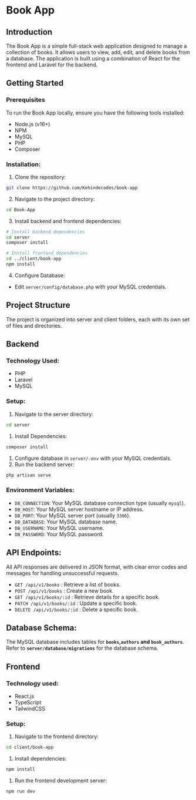 # Book App

## Introduction

The Book App is a simple full-stack web application designed to manage a collection of books. It allows users to view, add, edit, and delete books from a database. The application is built using a combination of React for the frontend and Laravel for the backend.

## Getting Started

### Prerequisites

To run the Book App locally, ensure you have the following tools installed:

- Node.js (v16+)
- NPM
- MySQL
- PHP
- Composer

### Installation:

1. Clone the repository:

```bash
git clone https://github.com/Kehindecodes/book-app

```

2. Navigate to the project directory:

```bash
cd Book-App

```

3. Install backend and frontend dependencies:

```bash
# Install backend dependencies
cd server
composer install

# Install frontend dependencies
cd ../client/book-app
npm install

```

4. Configure Database:
- Edit `server/config/database.php` with your MySQL credentials.

## Project Structure

The project is organized into server and client folders, each with its own set of files and directories.

## Backend

### Technology Used:

- PHP
- Laravel
- MySQL

### Setup:

1. Navigate to the server directory:

```bash
cd server

```

1. Install Dependencies:

```bash
composer install

```

1. Configure database in `server/.env` with your MySQL credentials.
2. Run the backend server:

```bash
php artisan serve

```

### **Environment Variables:**

- `DB_CONNECTION`: Your MySQL database connection type (usually `mysql`).
- `DB_HOST`: Your MySQL server hostname or IP address.
- `DB_PORT`: Your MySQL server port (usually `3306`).
- `DB_DATABASE`: Your MySQL database name.
- `DB_USERNAME`: Your MySQL username.
- `DB_PASSWORD`: Your MySQL password.

## API Endpoints:

All API responses are delivered in JSON format, with clear error codes and messages for handling unsuccessful requests.

- `GET /api/v1/books` : Retrieve a list of books.
- `POST /api/v1/books` : Create a new book.
- `GET /api/v1/books/:id` : Retrieve details for a specific book.
- `PATCH /api/v1/books/:id` : Update a specific book.
- `DELETE /api/v1/books/:id` : Delete a specific book.

## Database Schema:
The MySQL database includes tables for **`books`,`authors` and `book_authors`**. Refer to **`server/database/migrations`** for the database schema.

## Frontend

### Technology used:

- React.js
- TypeScript
- TailwindCSS

### Setup:

1. Navigate to the frontend directory:

```bash
cd client/book-app

```

1. Install dependencies:

```bash
npm install

```

1. Run the frontend development server:

```bash
npm run dev

```

